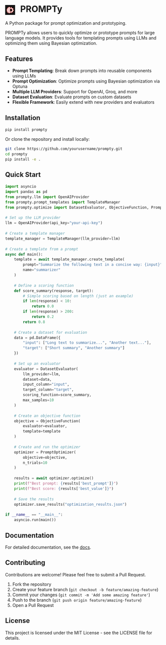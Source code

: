 <h1>
  <img src="assets/icon.png" width="32" alt="Logo" style="vertical-align: middle; margin-right: 10px;"/>
  PROMPTy
</h1>

A Python package for prompt optimization and prototyping.

PROMPTy allows users to quickly optimize or prototype prompts for large language models. It provides tools for templating prompts using LLMs and optimizing them using Bayesian optimization.

## Features

- **Prompt Templating**: Break down prompts into reusable components using LLMs
- **Prompt Optimization**: Optimize prompts using Bayesian optimization via Optuna
- **Multiple LLM Providers**: Support for OpenAI, Groq, and more
- **Dataset Evaluation**: Evaluate prompts on custom datasets
- **Flexible Framework**: Easily extend with new providers and evaluators

## Installation

```bash
pip install prompty
```

Or clone the repository and install locally:

```bash
git clone https://github.com/yourusername/prompty.git
cd prompty
pip install -e .
```

## Quick Start

```python
import asyncio
import pandas as pd
from prompty.llm import OpenAIProvider
from prompty.prompt_templates import TemplateManager
from prompty.optimize import DatasetEvaluator, ObjectiveFunction, PromptOptimizer

# Set up the LLM provider
llm = OpenAIProvider(api_key="your-api-key")

# Create a template manager
template_manager = TemplateManager(llm_provider=llm)

# Create a template from a prompt
async def main():
    template = await template_manager.create_template(
        prompt="Summarize the following text in a concise way: {input}",
        name="summarizer"
    )
    
    # Define a scoring function
    def score_summary(response, target):
        # Simple scoring based on length (just an example)
        if len(response) < 10:
            return 0.0
        if len(response) > 200:
            return 0.2
        return 0.8
    
    # Create a dataset for evaluation
    data = pd.DataFrame({
        "input": ["Long text to summarize...", "Another text..."],
        "target": ["Short summary", "Another summary"]
    })
    
    # Set up an evaluator
    evaluator = DatasetEvaluator(
        llm_provider=llm,
        dataset=data,
        input_column="input",
        target_column="target",
        scoring_function=score_summary,
        max_samples=10
    )
    
    # Create an objective function
    objective = ObjectiveFunction(
        evaluator=evaluator,
        template=template
    )
    
    # Create and run the optimizer
    optimizer = PromptOptimizer(
        objective=objective,
        n_trials=10
    )
    
    results = await optimizer.optimize()
    print(f"Best prompt: {results['best_prompt']}")
    print(f"Best score: {results['best_value']}")
    
    # Save the results
    optimizer.save_results("optimization_results.json")

if __name__ == "__main__":
    asyncio.run(main())
```

## Documentation

For detailed documentation, see the [docs](https://github.com/yourusername/prompty/docs).

## Contributing

Contributions are welcome! Please feel free to submit a Pull Request.

1. Fork the repository
2. Create your feature branch (`git checkout -b feature/amazing-feature`)
3. Commit your changes (`git commit -m 'Add some amazing feature'`)
4. Push to the branch (`git push origin feature/amazing-feature`)
5. Open a Pull Request

## License

This project is licensed under the MIT License - see the LICENSE file for details.
